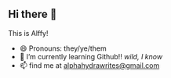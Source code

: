 ## Hi there 👋

This is Alffy!
- 😄 Pronouns: they/ye/them
- 🌱 I’m currently learning Github!! *wild, I know*
- 📫 find me at alphahydrawrites@gmail.com
<!--
**AlffyH/AlffyH** is a ✨ _special_ ✨ repository because its `README.md` (this file) appears on your GitHub profile.

Here are some ideas to get you started:

- 🔭 I’m currently working on ...
- 🌱 I’m currently learning ...
- 👯 I’m looking to collaborate on ...
- 🤔 I’m looking for help with ...
- 💬 Ask me about ...
- 📫 How to reach me: ...

- ⚡ Fun fact: ...
-->
